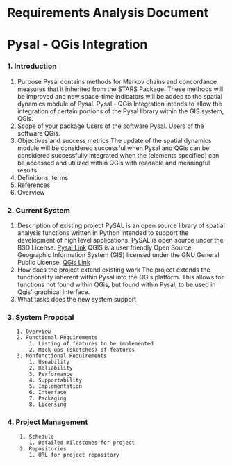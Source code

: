 # Requirements Analysis Document
# Pysal - QGis Integration

### 1. Introduction
  1. Purpose
  Pysal contains methods for Markov chains and concordance measures that it inherited from the STARS Package. These methods will be improved and new space-time indicators will be added to the spatial dynamics module of Pysal.
  Pysal - QGis Integration intends to allow the integration of certain portions of the Pysal library within the GIS system, QGis. 
  2. Scope of your package
  Users of the software Pysal.
  Users of the software QGis.
  3. Objectives and success metrics 
  The update of the spatial dynamics module will be considered successful when
  Pysal and QGis can be considered successfully integrated when the (elements specified) can be accessed and utilized within QGis with readable and meaningful results. 
  4. Definitions, terms
  5. References
  6. Overview
### 2. Current System
  1. Description of existing project
  PySAL is an open source library of spatial analysis functions written in Python intended to support the development of high level applications. PySAL is open source under the BSD License. [Pysal Link](http://pysal.readthedocs.io/en/latest/index.html)
  QGIS is a user friendly Open Source Geographic Information System (GIS) licensed under the GNU General Public License. [QGis Link](http://www.qgis.org/en/site/about/index.html)
  2. How does the project extend existing work
  The project extends the functionality inherent within Pysal into the QGis platform. This allows for functions not found within QGis, but found within Pysal, to be used in Qgis' graphical interface.
  3. What tasks does the new system support
### 3. System Proposal
       1. Overview
       2. Functional Requirements
           1. Listing of features to be implemented
           2. Mock-ups (sketches) of features
       3. Nonfunctional Requirements
           1. Useability
           2. Reliability
           3. Performance
           4. Supportability
           5. Implementation
           6. Interface
           7. Packaging
           8. Licensing
### 4. Project Management
        1. Schedule
           1. Detailed milestones for project
        2. Repositories
           1. URL for project repository
